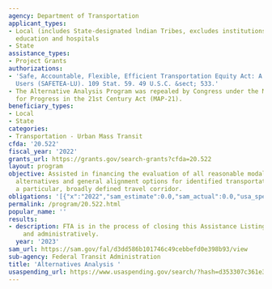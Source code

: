```yaml
---
agency: Department of Transportation
applicant_types:
- Local (includes State-designated lndian Tribes, excludes institutions of higher
  education and hospitals
- State
assistance_types:
- Project Grants
authorizations:
- 'Safe, Accountable, Flexible, Efficient Transportation Equity Act: A Legacy for
  Users (SAFETEA-LU). 109 Stat. 59. 49 U.S.C. &sect; 533.'
- The Alternative Analysis Program was repealed by Congress under the Moving Ahead
  for Progress in the 21st Century Act (MAP-21).
beneficiary_types:
- Local
- State
categories:
- Transportation - Urban Mass Transit
cfda: '20.522'
fiscal_year: '2022'
grants_url: https://grants.gov/search-grants?cfda=20.522
layout: program
objective: Assisted in financing the evaluation of all reasonable modal and multimodal
  alternatives and general alignment options for identified transportation needs in
  a particular, broadly defined travel corridor.
obligations: '[{"x":"2022","sam_estimate":0.0,"sam_actual":0.0,"usa_spending_actual":-10826.05},{"x":"2023","sam_estimate":0.0,"sam_actual":0.0,"usa_spending_actual":-47141.0},{"x":"2024","sam_estimate":0.0,"sam_actual":0.0,"usa_spending_actual":0.0}]'
permalink: /program/20.522.html
popular_name: ''
results:
- description: FTA is in the process of closing this Assistance Listing programmatically
    and administratively.
  year: '2023'
sam_url: https://sam.gov/fal/d3dd586b101746c49cebbefd0e398b93/view
sub-agency: Federal Transit Administration
title: 'Alternatives Analysis '
usaspending_url: https://www.usaspending.gov/search/?hash=d353307c361e39fa4ccbd1e515cd7fc7
---
```

